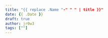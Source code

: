 ```yaml
---
title: "{{ replace .Name "-" " " | title }}"
date: {{ .Date }}
draft: true
author: jr0w3
tags: [""]
---
```


